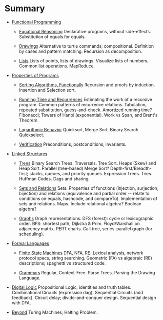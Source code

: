 # Summary

* [Functional Programming](fp.md)
   * [Equational Reasoning](fp-equational.md)
Declarative programs, without side-effects. Substitution of equals for equals.

   * [Drawings](fp-drawing.md)
Alternative to turtle commands; compositional. Definition by cases and pattern matching. Recursion as decomposition.

   * [Lists](fp-list.md)
Lists of points, lists of drawings. Visualize lists of numbers. Common list operations. MapReduce.

* [Properties of Programs](pp.md)
   * [Sorting Algorithms, Functionally](pp-sorting.md)
Recursion and proofs by induction. Insertion and Selection sort.

   * [Running Time and Recurrences](pp-recurrence.md)
Estimating the work of a recursive program. Common patterns of recurrence relations. Tabulation, repeated substitution, guess-and-check. Amortized running time? Fibonacci; Towers of Hanoi (exponential). Work vs Span, and Brent's Theorem.

   * [Logarithmic Behavior](pp-logarithmic.md)
Quicksort, Merge Sort. Binary Search. Quickselect.

   * [Verification](pp-verification.md)
Preconditions, postconditions, invariants.

* [Linked Structures](link.md)
   * [Trees](link-tree.md)
Binary Search Trees. Traversals. Tree Sort. Heaps (Skew) and Heap Sort. Parallel (tree-based) Merge Sort? Depth-first/Breadth-first; stacks, queues, and priority queues. Expression Trees. Tries. Huffman Codes. Dags and sharing.

   * [Sets and Relations](link-set.md)
Sets. Properties of functions (injection, surjection, bijection) and relations (equivalence and partial order -- relate to conditions on equals, hashcode, and compareTo). Implementation of sets and relations. Maps.
Include relational algebra? Boolean algebra?

   * [Graphs](link-graph.md)
Graph representations.
DFS (forest): cycle or lexicographic order. BFS: shortest path, Dijkstra & Prim. Floyd/Warshall on adjacency matrix. PERT charts. Call tree, series-parallel graph (for scheduling).

* [Formal Languages](lang.md)
   * [Finite State Machines](lang-fsm.md)
DFA, NFA, RE. Lexical analysis, network protocol specs, string searching. Geometric (FA) vs algebraic (RE) descriptions; spaghetti vs structured code.

   * [Grammars](lang-grammar.md)
Regular, Context-Free. Parse Trees. Parsing the Drawing Language.

* [Digital Logic](logic.md)
Propositional Logic; identities and truth tables.
Combinational Circuits (expression dag). Sequential Circuits (add feedback). Circuit delay; divide-and-conquer design. Sequential design with DFA.

* [Beyond](beyond.md)
Turing Machines; Halting Problem.

